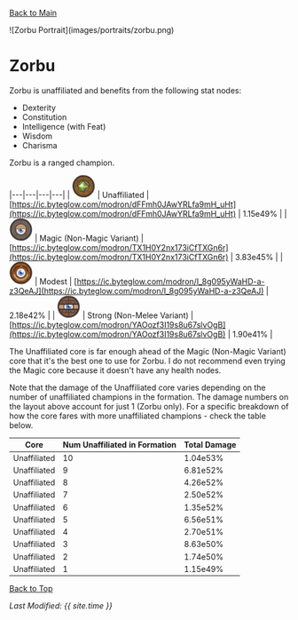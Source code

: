[Back to Main](index.md)

<span id="zorbu">
![Zorbu Portrait](images/portraits/zorbu.png)
</span>

# Zorbu

Zorbu is unaffiliated and benefits from the following stat nodes:

* Dexterity
* Constitution
* Intelligence (with Feat)
* Wisdom
* Charisma

Zorbu is a ranged champion.

|---|---|---|---|
| ![Unaffiliated Core](images/core_6_unaffiliated.png) | Unaffiliated | [https://ic.byteglow.com/modron/dFFmh0JAwYRLfa9mH_uHt](https://ic.byteglow.com/modron/dFFmh0JAwYRLfa9mH_uHt) | 1.15e49% |
| ![Magic Core](images/core_4_magic.png) | Magic (Non-Magic Variant) | [https://ic.byteglow.com/modron/TX1H0Y2nx173iCfTXGn6r](https://ic.byteglow.com/modron/TX1H0Y2nx173iCfTXGn6r) | 3.83e45% |
| ![Modest Core](images/core_1_modest.png) | Modest | [https://ic.byteglow.com/modron/I_8g095yWaHD-a-z3QeAJ](https://ic.byteglow.com/modron/I_8g095yWaHD-a-z3QeAJ) | 2.18e42% |
| ![Strong Core](images/core_2_strong.png) | Strong (Non-Melee Variant) | [https://ic.byteglow.com/modron/YAOozf3I19s8u67slvOgB](https://ic.byteglow.com/modron/YAOozf3I19s8u67slvOgB) | 1.90e41% |

The Unaffiliated core is far enough ahead of the Magic (Non-Magic Variant) core that it's the best one to use for Zorbu. I do not recommend even trying the Magic core because it doesn't have any health nodes.

Note that the damage of the Unaffiliated core varies depending on the number of unaffiliated champions in the formation. The damage numbers on the layout above account for just 1 (Zorbu only). For a specific breakdown of how the core fares with more unaffiliated champions - check the table below.

| Core | Num Unaffiliated in Formation | Total Damage |
|---|---|---|
| Unaffiliated | 10 | 1.04e53% |
| Unaffiliated | 9 | 6.81e52% |
| Unaffiliated | 8 | 4.26e52% |
| Unaffiliated | 7 | 2.50e52% |
| Unaffiliated | 6 | 1.35e52% |
| Unaffiliated | 5 | 6.56e51% |
| Unaffiliated | 4 | 2.70e51% |
| Unaffiliated | 3 | 8.63e50% |
| Unaffiliated | 2 | 1.74e50% |
| Unaffiliated | 1 | 1.15e49% |

[Back to Top](#top)

*Last Modified: {{ site.time }}*